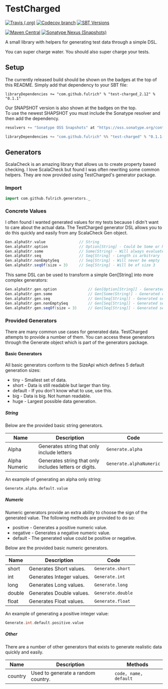 # TestCharged

[![Travis (.org)](https://img.shields.io/travis/fulrich/TestCharged.svg?style=flat-square)](https://travis-ci.org/fulrich/TestCharged)
[![Codecov branch](https://img.shields.io/codecov/c/github/fulrich/TestCharged/master.svg?style=flat-square)](https://codecov.io/gh/fulrich/TestCharged/branch/master)
[![SBT Versions](https://img.shields.io/badge/versions-2.11%20%7C%202.12-blue.svg?style=flat-square)](https://github.com/fulrich/TestCharged/blob/455d73f549c5edd0d71d2d13748cd8c458483d20/build.sbt#L3)

[![Maven Central](https://img.shields.io/maven-central/v/com.github.fulrich/test-charged_2.12.svg?style=flat-square)](https://search.maven.org/artifact/com.github.fulrich/test-charged_2.12/0.1.1/jar)
[![Sonatype Nexus (Snapshots)](https://img.shields.io/nexus/s/https/oss.sonatype.org/com.github.fulrich/test-charged_2.12.svg?style=flat-square)](https://oss.sonatype.org/content/repositories/snapshots/com/github/fulrich/test-charged_2.12/)

A small library with helpers for generating test data through a simple DSL.

You can super charge water.  You should also super charge your tests.

## Setup
The currently released build should be shown on the badges at the top of this README.
Simply add that dependency to your SBT file:

`libraryDependencies += "com.github.fulrich" % "test-charged_2.12" % "0.1.1"`

Our SNAPSHOT version is also shown at the badges on the top.  
To use the newest SHAPSHOT you must include the Sonatype resolver and then add the dependency.

```scala
resolvers += "Sonatype OSS Snapshots" at "https://oss.sonatype.org/content/repositories/snapshots"

libraryDependencies += "com.github.fulrich" %% "test-charged" % "0.1.1-SNAPSHOT" % "test"
```

## Generators
ScalaCheck is an amazing library that allows us to create property based checking. 
I love ScalaCheck but found I was often rewriting some common helpers.
They are now provided using TestCharged's generator package.

### Import
```scala
import com.github.fulrich.generators._
```

### Concrete Values
I often found I wanted generated values for my tests because I didn't want to care about the actual data. The TestCharged generator DSL allows you to do this quickly and easily from any ScalaCheck Gen object.

```scala
Gen.alphaStr.value               // String
Gen.alphaStr.option              // Option[String] - Could be Some or None
Gen.alphaStr.some                // Some(String) - Will always evaluate to Some
Gen.alphaStr.seq                 // Seq[String] - Length is arbitrary
Gen.alphaStr.nonEmptySeq         // Seq[String] - Will never be empty
Gen.alphaStr.seqOf(size = 3)     // Seq[String] - Will be of size 3
``` 

This same DSL can be used to transform a simple Gen[String] into more complex generators:

```scala
Gen.alphaStr.gen.option              // Gen[Option[String]] - Generated option could be Some or None
Gen.alphaStr.gen.some                // Gen[Some(String)] - Generated option will always evaluate to Some
Gen.alphaStr.gen.seq                 // Gen[Seq[String]] - Generated sequence's length is arbitrary
Gen.alphaStr.gen.nonEmptySeq         // Gen[Seq[String]] - Generated sequence will never be empty
Gen.alphaStr.gen.seqOf(size = 3)     // Gen[Seq[String]] - Generated sequence will be of size 3
```

### Provided Generators
There are many common use cases for generated data.  TestCharged attempts to provide a number of them.
You can access these generators through the Generate object which is part of the generators package.

#### Basic Generators
All basic generators conform to the SizeApi which defines 5 default generation sizes:

* tiny - Smallest set of data.
* short - Data is still readable but larger than tiny.
* default - If you don't know what to use, use this.
* big - Data is big.  Not human readable.
* huge - Largest possible data generation.

##### String
Below are the provided basic string generators.

Name | Description | Code
---- | ----------- | ----
Alpha | Generates string that only include letters | `Generate.alpha`
Alpha Numeric | Generates string that only includes letters or digits. | `Generate.alphaNumeric`

An example of generating an alpha only string:
```scala
Generate.alpha.default.value
```

##### Numeric
Numeric generators provide an extra ability to choose the sign of the generated value.
The following methods are provided to do so:

* positive - Generates a positive numeric value.
* negative - Generates a negative numeric value.
* default - The generated value could be positive or negative.

Below are the provided basic numeric generators.

Name | Description | Code
---- | ----------- | ----
short | Generates Short values. | `Generate.short`
int | Generates Integer values. | `Generate.int`
long | Generates Long values. | `Generate.long`
double | Generates Double values. | `Generate.double`
float | Generates Float values. | `Generate.float`

An example of generating a positive integer value:
```scala
Generate.int.default.positive.value
```

##### Other
There are a number of other generators that exists to generate realistic data quickly and easily.

Name | Description | Methods
---- | ----------- | ----
country | Used to generate a random country. | `code, name, default`

